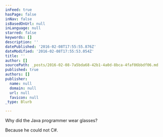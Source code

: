 ```yaml
---
inFeed: true
hasPage: false
inNav: false
isBasedOnUrl: null
inLanguage: null
starred: false
keywords: []
description: ''
datePublished: '2016-02-08T17:55:55.876Z'
dateModified: '2016-02-08T17:55:53.054Z'
title: ''
author: []
sourcePath: _posts/2016-02-08-7a5bda68-42b1-4a0d-8bca-4faf06bbdf06.md
published: true
authors: []
publisher:
  name: null
  domain: null
  url: null
  favicon: null
_type: Blurb

---
```

Why did the Java programmer wear glasses?

Because he could not C\#.